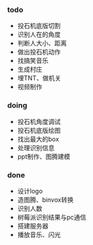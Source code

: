 ### todo
- 投石机底版切割
- 识别人在的角度
- 判断人大小、距离
- 做出投石机动作
- 找搞笑音乐
- 生成村庄
- 埋TNT、做机关
- 视频制作

### doing
- 投石机角度调试
- 投石机底版绘图
- 找出最大的box
- 处理识别信息
- ppt制作、图腾建模

### done
- 设计logo
- 造图腾、binvox转换
- 识别人数
- 树莓派识别结果与pc通信
- 搭建服务器
- 播放音乐、闪光
